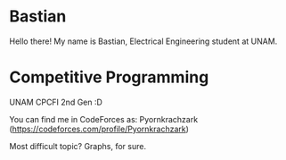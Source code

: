 # Bastian

Hello there!
My name is Bastian, Electrical Engineering student at UNAM.

# Competitive Programming

UNAM CPCFI 2nd Gen :D

You can find me in CodeForces as: Pyornkrachzark (https://codeforces.com/profile/Pyornkrachzark)

Most difficult topic? Graphs, for sure.
